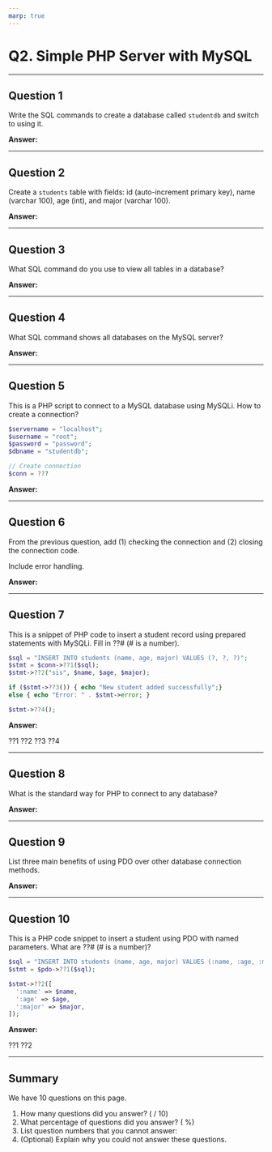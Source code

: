 ```yaml
---
marp: true
---
```


# Q2. Simple PHP Server with MySQL

---

## Question 1

Write the SQL commands to create a database called `studentdb` and switch to using it.

**Answer:**

---

## Question 2

Create a `students` table with fields: id (auto-increment primary key), name (varchar 100), age (int), and major (varchar 100).

**Answer:**

---

## Question 3

What SQL command do you use to view all tables in a database?

**Answer:**

---

## Question 4

What SQL command shows all databases on the MySQL server?

**Answer:**

---

## Question 5

This is a PHP script to connect to a MySQL database using MySQLi. How to create a connection?

```php
$servername = "localhost";
$username = "root";
$password = "password";
$dbname = "studentdb";

// Create connection
$conn = ???
```

**Answer:**

---

## Question 6

From the previous question, add (1) checking the connection and (2) closing the connection code.

Include error handling.

**Answer:**

---

## Question 7

This is a snippet of PHP code to insert a student record using prepared statements with MySQLi. Fill in ??# (# is a number).

```php
$sql = "INSERT INTO students (name, age, major) VALUES (?, ?, ?)";
$stmt = $conn->??1($sql);
$stmt->??2("sis", $name, $age, $major);

if ($stmt->??3()) { echo "New student added successfully";} 
else { echo "Error: " . $stmt->error; }

$stmt->??4();
```

**Answer:**

??1
??2
??3
??4

---

## Question 8

What is the standard way for PHP to connect to any database?  

**Answer:**

---

## Question 9

List three main benefits of using PDO over other database connection methods.

**Answer:**

---

## Question 10

This is a PHP code snippet to insert a student using PDO with named parameters. What are ??# (# is a number)?

```php
$sql = "INSERT INTO students (name, age, major) VALUES (:name, :age, :major)";
$stmt = $pdo->??1($sql);

$stmt->??2([
  ':name' => $name,
  ':age' => $age,
  ':major' => $major,
]);
```

**Answer:**

??1
??2

---

## Summary

We have 10 questions on this page.

1. How many questions did you answer? ( / 10)
2. What percentage of questions did you answer? (  %)
3. List question numbers that you cannot answer:
4. (Optional) Explain why you could not answer these questions.

